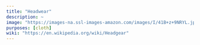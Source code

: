 ```yaml
---
title: "Headwear"
description: ~
image: "https://images-na.ssl-images-amazon.com/images/I/41B+z+9NRYL.jpg"
purposes: [cloth]
wiki: "https://en.wikipedia.org/wiki/Headgear"
---
```

